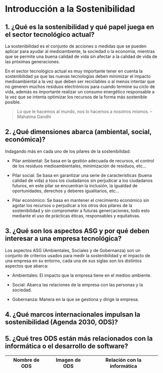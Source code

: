 # Introducción a la Sostenibilidad

## 1. ¿Qué es la sostenibilidad y qué papel juega en el sector tecnológico actual?

La sostenibilidad es el conjunto de acciones o medidas que se pueden aplicar para ayudar al medioambiente, la sociedad o la economía, mientras que se permite una buena calidad de vida sin afectar a la calidad de vida de las próximas generaciones.

En el sector tecnológico actual es muy importante tener en cuenta la sostenibilidad ya que las nuevas tecnologías deben minimizar el impacto medioambiental a la vez que deben ser reciclables o al menos intentar que no generen muchos residuos electrónicos para cuando termine su ciclo de vida, además es importante realizar un consumo energético responsable a la vez que se intenta optimizar los recursos de la forma más sostenible posible.

>Lo que le hacemos al mundo, nos lo hacemos a nosotros mismos. – Mahatma Gandhi

## 2. ¿Qué dimensiones abarca (ambiental, social, económica)?
Indagando más en cada uno de los pilares de la sostenibilidad: 

- Pilar ambiental: Se basa en la gestión adecuada de recursos, el control de los residuos medioambientales, minimización de residuos, etc... 

- Pilar social: Se basa en garantizar una serie de características (buena calidad de vida) a toos los ciudadanos sin perjudicar a los ciudadanos futuros, en este pilar se encuentran la inclusión, la igualdad de oportunidades, derechos y deberes igualitarios, etc... 

- Pilar económico: Se basa en mantener el crecimiento económico sin agotar los recursos o perjudicar a los otros dos pilares de la sostenibilidad y sin comprometer a futuras genercaciones, todo esto mediante el uso de prácticas éticas, responsables y equitativas. 

## 3. ¿Qué son los aspectos ASG y por qué deben interesar a una empresa tecnológica?

Los aspectos ASG (Ambientales, Sociales y de Gobernanza) son un conjunto de criterios usados para medir la sostenibilidad y el impacto de una empresa en su entorno, cada una de sus siglas son los distintos aspectos que abarca:

- Ambientales: El impacto que la empresa tiene en el medioo ambiente.

- Social: Abarca las relaciones de la empresa con las personas y la sociedad.

- Gobernanza: Manera en la que se gestiona y dirige la empresa.

## 4. ¿Qué marcos internacionales impulsan la sostenibilidad (Agenda 2030, ODS)?

## 5. ¿Qué tres ODS están más relacionados con la informática o el desarrollo de software?
| Nombre de ODS | Imagen de ODS | Relación con la informática |
| ------------- | ------------- | --------------------------- |


